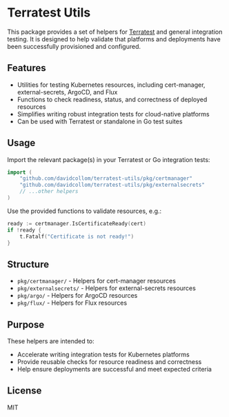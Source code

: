 # Terratest Utils

This package provides a set of helpers for [Terratest](https://terratest.gruntwork.io/) and general integration testing. It is designed to help validate that platforms and deployments have been successfully provisioned and configured.

## Features

- Utilities for testing Kubernetes resources, including cert-manager, external-secrets, ArgoCD, and Flux
- Functions to check readiness, status, and correctness of deployed resources
- Simplifies writing robust integration tests for cloud-native platforms
- Can be used with Terratest or standalone in Go test suites

## Usage

Import the relevant package(s) in your Terratest or Go integration tests:

```go
import (
    "github.com/davidcollom/terratest-utils/pkg/certmanager"
    "github.com/davidcollom/terratest-utils/pkg/externalsecrets"
    // ...other helpers
)
```

Use the provided functions to validate resources, e.g.:

```go
ready := certmanager.IsCertificateReady(cert)
if !ready {
    t.Fatalf("Certificate is not ready!")
}
```

## Structure

- `pkg/certmanager/` - Helpers for cert-manager resources
- `pkg/externalsecrets/` - Helpers for external-secrets resources
- `pkg/argo/` - Helpers for ArgoCD resources
- `pkg/flux/` - Helpers for Flux resources

## Purpose

These helpers are intended to:

- Accelerate writing integration tests for Kubernetes platforms
- Provide reusable checks for resource readiness and correctness
- Help ensure deployments are successful and meet expected criteria

## License

MIT
